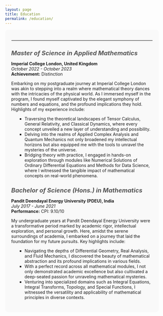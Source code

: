 ```yaml
---
layout: page
title: Education
permalink: /education/
---
```


<div style="background-color: #f9f9f9; padding: 20px; border-radius: 10px; margin-bottom: 20px;">

  <hr style="border: 1px solid #ddd;">

  <div style="margin-bottom: 20px;">
    <h3 style="font-size: 20px; font-style: italic; color: #555; margin-bottom: 10px;">Master of Science in Applied Mathematics</h3>
    <p><strong>Imperial College London, United Kingdom</strong><br>
    <em>October 2022 - October 2023</em><br>
    <strong>Achievement:</strong> Distinction</p>
    <p>Embarking on my postgraduate journey at Imperial College London was akin to stepping into a realm where mathematical theory dances with the intricacies of the physical world. As I immersed myself in the program, I found myself captivated by the elegant symphony of numbers and equations, and the profound implications they hold. Highlights of my experience include:</p>
    <ul style="list-style-type: square; margin-left: 20px;">
      <li>Traversing the theoretical landscapes of Tensor Calculus, General Relativity, and Classical Dynamics, where every concept unveiled a new layer of understanding and possibility.</li>
      <li>Delving into the realms of Applied Complex Analysis and Quantum Mechanics not only broadened my intellectual horizons but also equipped me with the tools to unravel the mysteries of the universe.</li>
      <li>Bridging theory with practice, I engaged in hands-on exploration through modules like Numerical Solutions of Ordinary Differential Equations and Methods for Data Science, where I witnessed the tangible impact of mathematical concepts on real-world phenomena.</li>
    </ul>
  </div>

  <div style="margin-bottom: 20px;">
    <h3 style="font-size: 20px; font-style: italic; color: #555; margin-bottom: 10px;">Bachelor of Science (Hons.) in Mathematics</h3>
    <p><strong>Pandit Deendayal Energy University (PDEU), India</strong><br>
    <em>July 2017 - June 2021</em><br>
    <strong>Performance:</strong> CPI: 9.10/10</p>
    <p>My undergraduate years at Pandit Deendayal Energy University were a transformative period marked by academic rigor, intellectual exploration, and personal growth. Here, amidst the serene surroundings of academia, I embarked on a journey that laid the foundation for my future pursuits. Key highlights include:</p>
    <ul style="list-style-type: square; margin-left: 20px;">
      <li>Navigating the depths of Differential Geometry, Real Analysis, and Fluid Mechanics, I discovered the beauty of mathematical abstraction and its profound implications in various fields.</li>
      <li>With a perfect record across all mathematical modules, I not only demonstrated academic excellence but also cultivated a deep-seated passion for unraveling mathematical mysteries.</li>
      <li>Venturing into specialized domains such as Integral Equations, Integral Transforms, Topology, and Special Functions, I witnessed the versatility and applicability of mathematical principles in diverse contexts.</li>
    </ul>
  </div>

</div>
